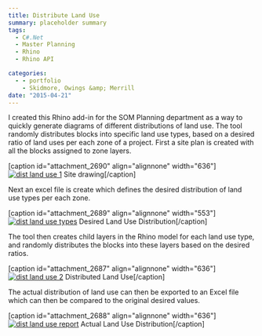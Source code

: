 ```yaml
---
title: Distribute Land Use
summary: placeholder summary
tags:
  - C#.Net
  - Master Planning
  - Rhino
  - Rhino API

categories:
  - - portfolio
    - Skidmore, Owings &amp; Merrill
date: "2015-04-21"
---
```


I created this Rhino add-in for the SOM Planning department as a way to quickly generate diagrams of different distributions of land use. The tool randomly distributes blocks into specific land use types, based on a desired ratio of land uses per each zone of a project. First a site plan is created with all the blocks assigned to zone layers.

\[caption id="attachment_2690" align="alignnone" width="636"\][![dist land use 1](http://www.ericanastas.com/wp-content/uploads/2015/04/dist-land-use-1-636x318.png)](dist-land-use-1.png) Site drawing\[/caption\]

Next an excel file is create which defines the desired distribution of land use types per each zone.

\[caption id="attachment_2689" align="alignnone" width="553"\][![dist land use types](dist-land-use-types.png)](http://www.ericanastas.com/wp-content/uploads/2015/04/dist-land-use-types.png) Desired Land Use Distribution\[/caption\]

The tool then creates child layers in the Rhino model for each land use type, and randomly distributes the blocks into these layers based on the desired ratios.

\[caption id="attachment_2687" align="alignnone" width="636"\][![dist land use 2](http://www.ericanastas.com/wp-content/uploads/2015/04/dist-land-use-2-636x316.png)](dist-land-use-2.png) Distributed Land Use\[/caption\]

The actual distribution of land use can then be exported to an Excel file which can then be compared to the original desired values.

\[caption id="attachment_2688" align="alignnone" width="636"\][![dist land use report](http://www.ericanastas.com/wp-content/uploads/2015/04/dist-land-use-report-636x456.png)](dist-land-use-report.png) Actual Land Use Distribution\[/caption\]
